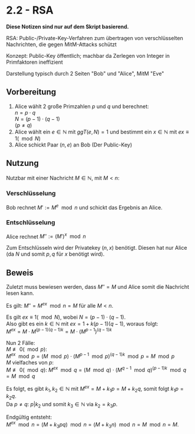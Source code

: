 # 2.2 - RSA
**Diese Notizen sind nur auf dem Skript basierend.**

RSA: Public-/Private-Key-Verfahren zum übertragen von verschlüsselten
Nachrichten, die gegen MitM-Attacks schützt

Konzept: Public-Key öffentlich; machbar da Zerlegen von Integer in Primfaktoren
ineffizient

Darstellung typisch durch 2 Seiten "Bob" und "Alice", MitM "Eve"

## Vorbereitung
1. Alice wählt 2 große Primzahlen $p$ und $q$ und berechnet:  
   $n = p \cdot q$  
   $N = (p - 1) \cdot (q -1)$  
   ($p \not= q$)
2. Alice wählt ein $e \in \mathbb{N}$ mit $ggT(e, N) = 1$ und bestimmt ein
   $x \in \mathbb{N}$ mit $ex \equiv 1 (\mod N)$
3. Alice schickt Paar $(n, e)$ an Bob (Der Public-Key)


## Nutzung
Nutzbar mit einer Nachricht $M \in \mathbb{N}$, mit $M < n$:

### Verschlüsselung
Bob rechnet $M' := M^e \mod n$ und schickt das Ergebnis an Alice.

### Entschlüsselung
Alice rechnet $M'' := (M')^x \mod n$ 

Zum Entschlüsseln wird der Privatekey $(n,x)$ benötigt. Diesen hat nur Alice
(da $N$ und somit $p, q$ für $x$ benötigt wird).


## Beweis
Zuletzt muss bewiesen werden, dass $M'' = M$ und Alice somit die Nachricht
lesen kann.

Es gilt: $M'' = M^{ex} \mod n = M$ für alle $M < n$.

Es gilt $ex \equiv 1 (\mod N)$, wobei $N = (p - 1) \cdot (q -1)$.  
Also gibt es ein  $k \in \mathbb{N}$ mit $ex = 1 + k(p - 1)(q - 1)$,
woraus folgt:  
$M^{ex} = M \cdot M^{(p-1)(q-1)k} = M \cdot (M^{p-1})^{(q-1)k}$

Nun 2 Fälle:  
$M \not\equiv 0 (\mod p)$:  
$M^{ex} \mod p = (M \mod p) \cdot (M^{p-1} \mod p)^{(q-1)k} \mod p = M \mod p$  
$M$ vielfaches von $p$:  
$M \not\equiv 0 (\mod q)$: $M^{ex} \mod q = (M \mod q) \cdot (M^{q-1} \mod q)^{(p-1)k} \mod q = M \mod q$

Es folgt, es gibt $k_1,k_2 \in \mathbb{N}$ mit $M^{ex} = M + k_1p = M + k_2q$,
somit folgt $k_1p = k_2q$.  
Da $p \not= q$: $p|k_2$ und somit $k_3 \in \mathbb{N}$ via $k_2 = k_3p$.  

Endgültig entsteht:  
$M^{ex} \mod n = (M + k_3pq) \mod n = (M + k_3n) \mod n = M \mod n = M$.
